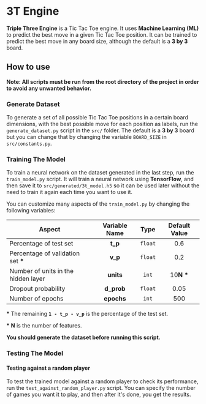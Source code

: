 # 3T Engine

**Triple Three Engine** is a Tic Tac Toe engine. It uses **Machine Learning (ML)** to predict the best move in a given Tic Tac Toe position. It can be trained to predict the best move in any board size, although the default is a **3 by 3** board.

## How to use

**Note: All scripts must be run from the root directory of the project in order to avoid any unwanted behavior.**

### Generate Dataset

To generate a set of all possible Tic Tac Toe positions in a certain board dimensions, with the best possible move for each position as labels, run the `generate_dataset.py` script in the `src/` folder. The default is a **3 by 3** board but you can change that by changing the variable `BOARD_SIZE` in `src/constants.py`.

### Training The Model

To train a neural network on the dataset generated in the last step, run the `train_model.py` script. It will train a neural network using **TensorFlow**, and then save it to `src/generated/3t_model.h5` so it can be used later without the need to train it again each time you want to use it.

You can customize many aspects of the `train_model.py` by changing the following variables:

| Aspect                              | Variable Name | Type    | Default Value |
| ----------------------------------- |:-------------:|:-------:|:-------------:|
| Percentage of test set              | **t_p**       | `float` | 0.6           |
| Percentage of validation set __*__  | **v_p**       | `float` | 0.2           |
| Number of units in the hidden layer | **units**     | `int`   | 10**N** __*__ |
| Dropout probability                 | **d_prob**    | `float` | 0.05          |
| Number of epochs                    | **epochs**    | `int`   | 500           |

__*__ The remaining **`1 - t_p - v_p`** is the percentage of the test set.

__*__ **N** is the number of features.

**You should generate the dataset before running this script.**

### Testing The Model

#### Testing against a random player

To test the trained model against a random player to check its performance, run the `test_against_random_player.py` script. You can specify the number of games you want it to play, and then after it's done, you get the results.
